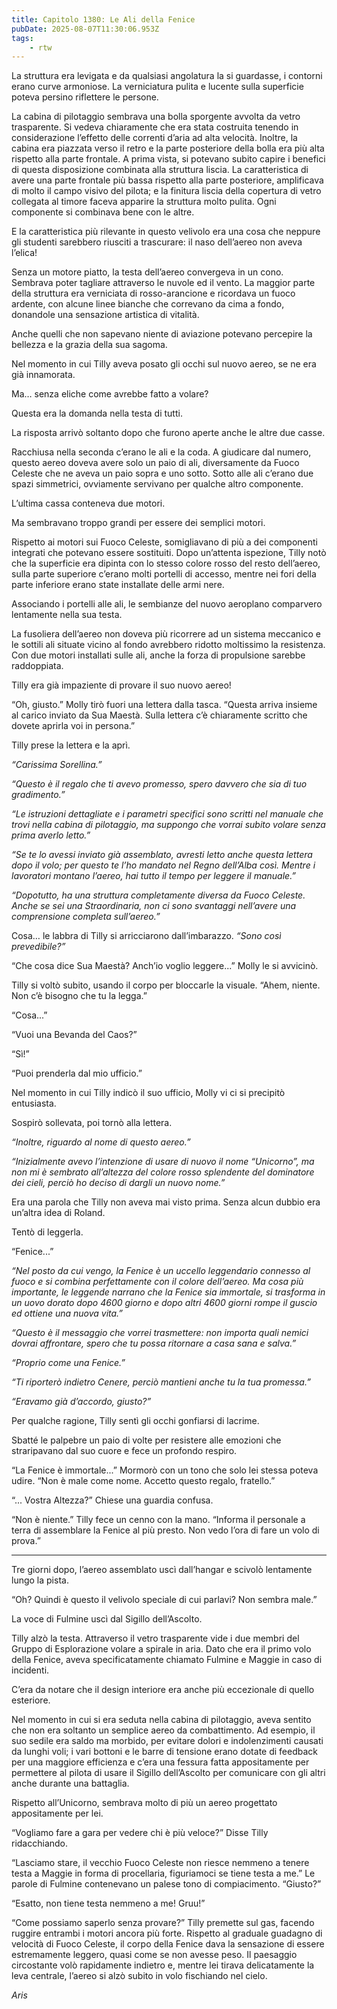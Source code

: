 ```yaml
---
title: Capitolo 1380: Le Ali della Fenice
pubDate: 2025-08-07T11:30:06.953Z
tags:
    - rtw
---
```



La struttura era levigata e da qualsiasi angolatura la si guardasse, i contorni erano curve armoniose. La verniciatura pulita e lucente sulla superficie poteva persino riflettere le persone.


La cabina di pilotaggio sembrava una bolla sporgente avvolta da vetro trasparente. Si vedeva chiaramente che era stata costruita tenendo in considerazione l’effetto delle correnti d’aria ad alta velocità. Inoltre, la cabina era piazzata verso il retro e la parte posteriore della bolla era più alta rispetto alla parte frontale. A prima vista, si potevano subito capire i benefici di questa disposizione combinata alla struttura liscia. La caratteristica di avere una parte frontale più bassa rispetto alla parte posteriore, amplificava di molto il campo visivo del pilota; e la finitura liscia della copertura di vetro collegata al timore faceva apparire la struttura molto pulita. Ogni componente si combinava bene con le altre.


E la caratteristica più rilevante in questo velivolo era una cosa che neppure gli studenti sarebbero riusciti a trascurare: il naso dell’aereo non aveva l’elica!


Senza un motore piatto, la testa dell’aereo convergeva in un cono. Sembrava poter tagliare attraverso le nuvole ed il vento. La maggior parte della struttura era verniciata di rosso-arancione e ricordava un fuoco ardente, con alcune linee bianche che correvano da cima a fondo, donandole una sensazione artistica di vitalità.


Anche quelli che non sapevano niente di aviazione potevano percepire la bellezza e la grazia della sua sagoma.


Nel momento in cui Tilly aveva posato gli occhi sul nuovo aereo, se ne era già innamorata.


Ma… senza eliche come avrebbe fatto a volare?


Questa era la domanda nella testa di tutti.


La risposta arrivò soltanto dopo che furono aperte anche le altre due casse.


Racchiusa nella seconda c’erano le ali e la coda. A giudicare dal numero, questo aereo doveva avere solo un paio di ali, diversamente da Fuoco Celeste che ne aveva un paio sopra e uno sotto. Sotto alle ali c’erano due spazi simmetrici, ovviamente servivano per qualche altro componente.


L’ultima cassa conteneva due motori.


Ma sembravano troppo grandi per essere dei semplici motori.


Rispetto ai motori sui Fuoco Celeste, somigliavano di più a dei componenti integrati che potevano essere sostituiti. Dopo un’attenta ispezione, Tilly notò che la superficie era dipinta con lo stesso colore rosso del resto dell’aereo, sulla parte superiore c’erano molti portelli di accesso, mentre nei fori della parte inferiore erano state installate delle armi nere.


Associando i portelli alle ali, le sembianze del nuovo aeroplano comparvero lentamente nella sua testa.


La fusoliera dell’aereo non doveva più ricorrere ad un sistema meccanico e le sottili ali situate vicino al fondo avrebbero ridotto moltissimo la resistenza. Con due motori installati sulle ali, anche la forza di propulsione sarebbe raddoppiata.


Tilly era già impaziente di provare il suo nuovo aereo!


“Oh, giusto.” Molly tirò fuori una lettera dalla tasca. “Questa arriva insieme al carico inviato da Sua Maestà. Sulla lettera c’è chiaramente scritto che dovete aprirla voi in persona.”


Tilly prese la lettera e la aprì.


<em>“Carissima Sorellina.”</em>


<em>“Questo è il regalo che ti avevo promesso, spero davvero che sia di tuo gradimento.”</em>


<em>“Le istruzioni dettagliate e i parametri specifici sono scritti nel manuale che trovi nella cabina di pilotaggio, ma suppongo che vorrai subito volare senza prima averlo letto.”</em>


<em>“Se te lo avessi inviato già assemblato, avresti letto anche questa lettera dopo il volo; per questo te l’ho mandato nel Regno dell’Alba così. Mentre i lavoratori montano l’aereo, hai tutto il tempo per leggere il manuale.”</em>


<em>“Dopotutto, ha una struttura completamente diversa da Fuoco Celeste. Anche se sei una Straordinaria, non ci sono svantaggi nell’avere una comprensione completa sull’aereo.”</em>


Cosa… le labbra di Tilly si arricciarono dall’imbarazzo. <em>“Sono così prevedibile?”</em>


“Che cosa dice Sua Maestà? Anch’io voglio leggere...” Molly le si avvicinò.


Tilly si voltò subito, usando il corpo per bloccarle la visuale. “Ahem, niente. Non c’è bisogno che tu la legga.”


“Cosa...”


“Vuoi una Bevanda del Caos?”


“Sì!”


“Puoi prenderla dal mio ufficio.”


Nel momento in cui Tilly indicò il suo ufficio, Molly vi ci si precipitò entusiasta.


Sospirò sollevata, poi tornò alla lettera.


<em>“Inoltre, riguardo al nome di questo aereo.”</em>


<em>“Inizialmente avevo l’intenzione di usare di nuovo il nome “Unicorno”, ma non mi è sembrato all’altezza del colore rosso splendente del dominatore dei cieli, perciò ho deciso di dargli un nuovo nome.”</em>


Era una parola che Tilly non aveva mai visto prima. Senza alcun dubbio era un’altra idea di Roland.


Tentò di leggerla.


“Fenice...”


<em>“Nel posto da cui vengo, la Fenice è un uccello leggendario connesso al fuoco e si combina perfettamente con il colore dell’aereo. Ma cosa più importante, le leggende narrano che la Fenice sia immortale, si trasforma in un uovo dorato dopo 4600 giorno e dopo altri 4600 giorni rompe il guscio ed ottiene una nuova vita.”</em>


<em>“Questo è il messaggio che vorrei trasmettere: non importa quali nemici dovrai affrontare, spero che tu possa ritornare a casa sana e salva.”</em>


<em>“Proprio come una Fenice.”</em>


<em>“Ti riporterò indietro Cenere, perciò mantieni anche tu la tua promessa.”</em>


<em>“Eravamo già d’accordo, giusto?”</em>


Per qualche ragione, Tilly sentì gli occhi gonfiarsi di lacrime.


Sbatté le palpebre un paio di volte per resistere alle emozioni che straripavano dal suo cuore e fece un profondo respiro.


“La Fenice è immortale...” Mormorò con un tono che solo lei stessa poteva udire. “Non è male come nome. Accetto questo regalo, fratello.”


“... Vostra Altezza?” Chiese una guardia confusa.


“Non è niente.” Tilly fece un cenno con la mano. “Informa il personale a terra di assemblare la Fenice al più presto. Non vedo l’ora di fare un volo di prova.”


***






Tre giorni dopo, l’aereo assemblato uscì dall’hangar e scivolò lentamente lungo la pista.


“Oh? Quindi è questo il velivolo speciale di cui parlavi? Non sembra male.”


La voce di Fulmine uscì dal Sigillo dell’Ascolto.


Tilly alzò la testa. Attraverso il vetro trasparente vide i due membri del Gruppo di Esplorazione volare a spirale in aria. Dato che era il primo volo della Fenice, aveva specificatamente chiamato Fulmine e Maggie in caso di incidenti.


C’era da notare che il design interiore era anche più eccezionale di quello esteriore.


Nel momento in cui si era seduta nella cabina di pilotaggio, aveva sentito che non era soltanto un semplice aereo da combattimento. Ad esempio, il suo sedile era saldo ma morbido, per evitare dolori e indolenzimenti causati da lunghi voli; i vari bottoni e le barre di tensione erano dotate di feedback per una maggiore efficienza e c’era una fessura fatta appositamente per permettere al pilota di usare il Sigillo dell’Ascolto per comunicare con gli altri anche durante una battaglia.


Rispetto all’Unicorno, sembrava molto di più un aereo progettato appositamente per lei.


“Vogliamo fare a gara per vedere chi è più veloce?” Disse Tilly ridacchiando.


“Lasciamo stare, il vecchio Fuoco Celeste non riesce nemmeno a tenere testa a Maggie in forma di procellaria, figuriamoci se tiene testa a me.” Le parole di Fulmine contenevano un palese tono di compiacimento. “Giusto?”


“Esatto, non tiene testa nemmeno a me! Gruu!”


“Come possiamo saperlo senza provare?” Tilly premette sul gas, facendo ruggire entrambi i motori ancora più forte. Rispetto al graduale guadagno di velocità di Fuoco Celeste, il corpo della Fenice dava la sensazione di essere estremamente leggero, quasi come se non avesse peso. Il paesaggio circostante volò rapidamente indietro e, mentre lei tirava delicatamente la leva centrale, l’aereo si alzò subito in volo fischiando nel cielo.






<em>Aris</em>
                                


                                



